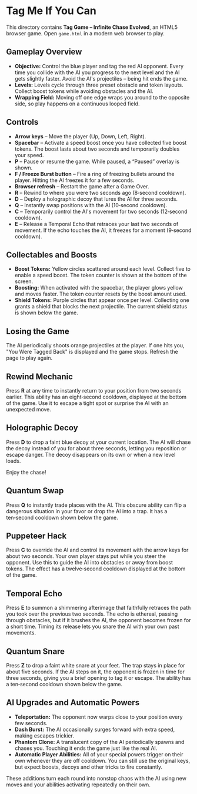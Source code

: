# Tag Me If You Can

This directory contains **Tag Game – Infinite Chase Evolved**, an HTML5
browser game. Open `game.html` in a modern web browser to play.

## Gameplay Overview

- **Objective:** Control the blue player and tag the red AI opponent. Every
time you collide with the AI you progress to the next level and the AI gets
slightly faster. Avoid the AI's projectiles – being hit ends the game.
- **Levels:** Levels cycle through three preset obstacle and token layouts.
Collect boost tokens while avoiding obstacles and the AI.
- **Wrapping Field:** Moving off one edge wraps you around to the opposite
side, so play happens on a continuous looped field.

## Controls

- **Arrow keys** – Move the player (Up, Down, Left, Right).
- **Spacebar** – Activate a speed boost once you have collected five boost
  tokens. The boost lasts about two seconds and temporarily doubles your
  speed.
- **P** – Pause or resume the game. While paused, a “Paused” overlay is shown.
- **F / Freeze Burst button** – Fire a ring of freezing bullets around the
  player. Hitting the AI freezes it for a few seconds.
- **Browser refresh** – Restart the game after a Game Over.
- **R** – Rewind to where you were two seconds ago (8‑second cooldown).
- **D** – Deploy a holographic decoy that lures the AI for three seconds.
- **Q** – Instantly swap positions with the AI (10‑second cooldown).
- **C** – Temporarily control the AI's movement for two seconds
  (12‑second cooldown).
- **E** – Release a Temporal Echo that retraces your last two seconds of
  movement. If the echo touches the AI, it freezes for a moment
  (9‑second cooldown).

## Collectables and Boosts

- **Boost Tokens:** Yellow circles scattered around each level. Collect
  five to enable a speed boost. The token counter is shown at the bottom of
  the screen.
- **Boosting:** When activated with the spacebar, the player glows yellow and
  moves faster. The token counter resets by the boost amount used.
- **Shield Tokens:** Purple circles that appear once per level. Collecting one
  grants a shield that blocks the next projectile. The current shield status is
  shown below the game.

## Losing the Game

The AI periodically shoots orange projectiles at the player. If one hits you,
"You Were Tagged Back" is displayed and the game stops. Refresh the page to
play again.

## Rewind Mechanic

Press **R** at any time to instantly return to your position from two seconds
earlier. This ability has an eight‑second cooldown, displayed at the bottom of
the game. Use it to escape a tight spot or surprise the AI with an unexpected
move.

## Holographic Decoy

Press **D** to drop a faint blue decoy at your current location. The AI will
chase the decoy instead of you for about three seconds, letting you reposition
or escape danger. The decoy disappears on its own or when a new level loads.

Enjoy the chase!

## Quantum Swap

Press **Q** to instantly trade places with the AI. This obscure ability can
flip a dangerous situation in your favor or drop the AI into a trap. It has a
ten‑second cooldown shown below the game.

## Puppeteer Hack

Press **C** to override the AI and control its movement with the arrow keys
for about two seconds. Your own player stays put while you steer the opponent.
Use this to guide the AI into obstacles or away from boost tokens. The effect
has a twelve‑second cooldown displayed at the bottom of the game.

## Temporal Echo

Press **E** to summon a shimmering afterimage that faithfully retraces the path
you took over the previous two seconds. The echo is ethereal, passing through
obstacles, but if it brushes the AI, the opponent becomes frozen for a short
time. Timing its release lets you snare the AI with your own past movements.

## Quantum Snare

Press **Z** to drop a faint white snare at your feet. The trap stays in place
for about five seconds. If the AI steps on it, the opponent is frozen in time
for three seconds, giving you a brief opening to tag it or escape. The ability
has a ten‑second cooldown shown below the game.

## AI Upgrades and Automatic Powers

- **Teleportation:** The opponent now warps close to your position every few seconds.
- **Dash Burst:** The AI occasionally surges forward with extra speed, making escapes trickier.
- **Phantom Clone:** A translucent copy of the AI periodically spawns and chases you. Touching it ends the game just like the real AI.
- **Automatic Player Abilities:** All of your special powers trigger on their own whenever they are off cooldown. You can still use the original keys, but expect boosts, decoys and other tricks to fire constantly.

These additions turn each round into nonstop chaos with the AI using new moves and your abilities activating repeatedly on their own.
